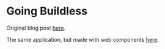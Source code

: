 # Going Buildless

Original blog post [here](https://css-tricks.com/going-buildless/).

The same application, but made with web components [here](https://github.com/thepassle/reddit-pwa/).